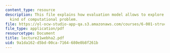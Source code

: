 ```yaml
---
content_type: resource
description: This file explains how evaluation model allows to explore a very different
  kind of computational problem.
file: https://ol-ocw-studio-app-qa.s3.amazonaws.com/courses/6-001-structure-and-interpretation-of-computer-programs-spring-2005/9a1da162d5bd00ca7164680e0b8f261b_lecture21webha2.pdf
file_type: application/pdf
resourcetype: Document
title: lecture21webha2.pdf
uid: 9a1da162-d5bd-00ca-7164-680e0b8f261b
---
```

